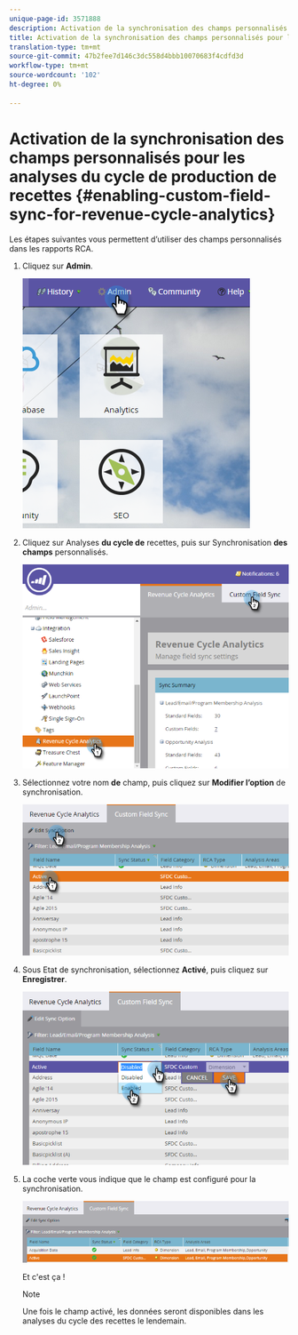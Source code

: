 ```yaml
---
unique-page-id: 3571888
description: Activation de la synchronisation des champs personnalisés pour l’analyse du cycle des recettes - Documentation du marketing - Documentation du produit
title: Activation de la synchronisation des champs personnalisés pour les analyses du cycle de production de recettes
translation-type: tm+mt
source-git-commit: 47b2fee7d146c3dc558d4bbb10070683f4cdfd3d
workflow-type: tm+mt
source-wordcount: '102'
ht-degree: 0%

---
```



# Activation de la synchronisation des champs personnalisés pour les analyses du cycle de production de recettes {#enabling-custom-field-sync-for-revenue-cycle-analytics}

Les étapes suivantes vous permettent d’utiliser des champs personnalisés dans les rapports RCA.

1. Cliquez sur **Admin**.

   ![](assets/one.png)

1. Cliquez sur Analyses **du cycle de** recettes, puis sur Synchronisation **des champs** personnalisés.

   ![](assets/two.png)

1. Sélectionnez votre nom **de** champ, puis cliquez sur **Modifier l’option** de synchronisation.

   ![](assets/three.png)

1. Sous Etat de synchronisation, sélectionnez **Activé**, puis cliquez sur **Enregistrer**.

   ![](assets/four.png)

1. La coche verte vous indique que le champ est configuré pour la synchronisation.

   ![](assets/five.png)

   Et c&#39;est ça !

   >[!NOTE]
   >
   >Une fois le champ activé, les données seront disponibles dans les analyses du cycle des recettes le lendemain.

